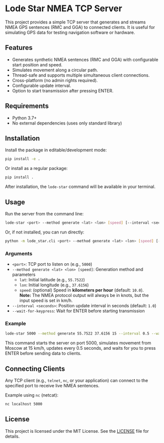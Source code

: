 # Lode Star NMEA TCP Server

This project provides a simple TCP server that generates and streams NMEA GPS sentences (RMC and GGA) to connected clients. It is useful for simulating GPS data for testing navigation software or hardware.

## Features

- Generates synthetic NMEA sentences (RMC and GGA) with configurable start position and speed.
- Simulates movement along a circular path.
- Thread-safe and supports multiple simultaneous client connections.
- Cross-platform (no admin rights required).
- Configurable update interval.
- Option to start transmission after pressing ENTER.

## Requirements

- Python 3.7+
- No external dependencies (uses only standard library)

## Installation

Install the package in editable/development mode:

```sh
pip install -e .
```

Or install as a regular package:

```sh
pip install .
```

After installation, the `lode-star` command will be available in your terminal.

## Usage

Run the server from the command line:

```sh
lode-star <port> --method generate <lat> <lon> [speed] [--interval <seconds>] [--wait-for-keypress]
```

Or, if not installed, you can run directly:

```sh
python -m lode_star.cli <port> --method generate <lat> <lon> [speed] [--interval <seconds>] [--wait-for-keypress]
```

### Arguments

- `<port>`: TCP port to listen on (e.g., `5000`)
- `--method generate <lat> <lon> [speed]`: Generation method and parameters
  - `lat`: Initial latitude (e.g., `55.7522`)
  - `lon`: Initial longitude (e.g., `37.6156`)
  - `speed`: (optional) Speed in **kilometers per hour** (default: `10.0`).  
    **Note:** The NMEA protocol output will always be in knots, but the input speed is set in km/h.
- `--interval <seconds>`: Position update interval in seconds (default: `1.0`)
- `--wait-for-keypress`: Wait for ENTER before starting transmission

### Example

```sh
lode-star 5000 --method generate 55.7522 37.6156 15 --interval 0.5 --wait-for-keypress
```

This command starts the server on port 5000, simulates movement from Moscow at 15 km/h, updates every 0.5 seconds, and waits for you to press ENTER before sending data to clients.

## Connecting Clients

Any TCP client (e.g., `telnet`, `nc`, or your application) can connect to the specified port to receive live NMEA sentences.

Example using `nc` (netcat):

```sh
nc localhost 5000
```

## License  
This project is licensed under the MIT License. See the [LICENSE](LICENSE) file for details.
